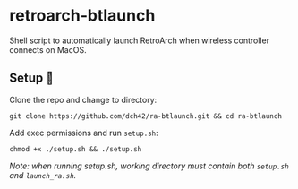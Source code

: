 # retroarch-btlaunch
 Shell script to automatically launch RetroArch when wireless controller connects on MacOS. 

## Setup 🔧

Clone the repo and change to directory:

~~~
git clone https://github.com/dch42/ra-btlaunch.git && cd ra-btlaunch
~~~

Add exec permissions and run `setup.sh`:

~~~
chmod +x ./setup.sh && ./setup.sh
~~~

*Note: when running setup.sh, working directory must contain both `setup.sh` and `launch_ra.sh`.*


